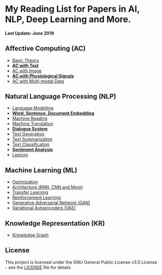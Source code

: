 # My Reading List for Papers in AI, NLP, Deep Learning and More.

#### Last Update: June 2019

## Affective Computing (AC)

 - [Basic Theory](./AC/AC_theory.md)
 - [**AC with Text**](./AC/AC_text.md)
 - [AC with Image](./AC/AC_image.md)
 - [**AC with Physiological Signals**](./AC/AC_physiological.md)
 - [AC with Multi-modal Data](./AC/AC_multimodal.md)

## Natural Language Processing (NLP)

 - [Language Modelling](./NLP/NLP_modelling.md)
 - [**Word, Sentence, Document Embedding** ](./NLP/NLP_embedding.md)
 - [Machine Reading](./NLP/NLP_reading.md)
 - [Machine Translation](./NLP/NLP_translation.md)
 - [**Dialogue System**](./NLP/NLP_dialogue.md)
 - [Text Generation](./NLP/NLP_generation.md)
 - [Text Summarization](./NLP/NLP_summarization.md)
 - [Text Classification](./NLP/NLP_classification.md)
 - [**Sentiment Analysis**](./NLP/NLP_sentiment.md)
 - [Lexicon](./NLP/NLP_lexicon.md)

## Machine Learning (ML)

 - [Optimization](./ML/ML_optimization.md)
 - [Architecture (RNN, CNN and More)](./ML/ML_architecture.md)
 - [Transfer Learning](./ML/ML_transfer.md)
 - [Reinforcement Learning](./ML/ML_reinforcement.md)
 - [Generative Adversarial Network (GAN)](./ML/ML_GAN.md)
 - [Variational Autoencoders (VAE)](./ML/ML_VAE.md)

## Knowledge Representation (KR)

 - [Knowledge Graph](./KR/KR_graph.md)


<!---
## Computer Vision (CV)
 - [Reasoning](./KR/KR_reasoning.md)
 - [Image Classification](./CV/CV_classification.md)
 - [Instance Segmentation](./CV/CV_segmentation.md)
 - [Visual Question Answering](./CV/CV_visual_QA.md)
 - [Image Captioning](./CV/CV_captioning.md)
 - [Image Generation](./CV/CV_generation.md)
--->


## License

This project is licensed under the GNU General Public License v3.0 License - see the [LICENSE](LICENSE) file for details


<!--stackedit_data:
eyJoaXN0b3J5IjpbODE4Mjc3Mjc2LDEzOTI4ODQ0ODUsOTgxMD
Q4MDk3LDQxMTMzMzY5LC0xODEwMDI3NjI5LC01ODQ2OTc5OTUs
LTExMDM3ODc4NTksMTkxMDE4OTQxNywtNDM5MzAyNjE1LC05OT
E4MTQ4NzAsLTk4ODEwNTEyMiwtMzgzODY0NDM1LC04NjkxMjMy
ODEsLTE3NDg3MzE4MzcsLTEwMTY4ODI0MjksMTkyNzQyMjY4Mi
w1MjIwNTgzMjAsLTExNDUwMDg3NDQsNjY3MDY4MjgyLC0xMjIx
OTU2Mjg3XX0=
-->
